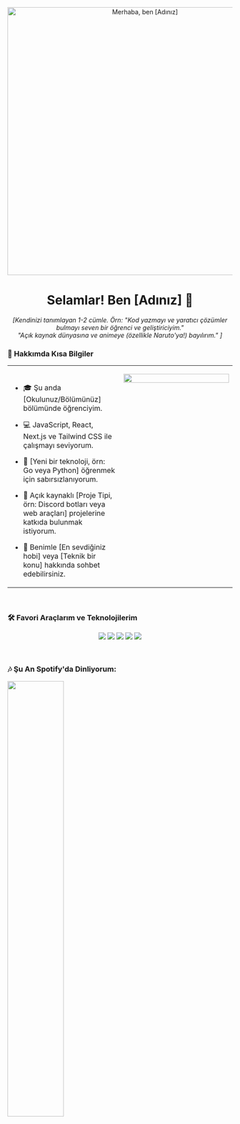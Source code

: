 <p align="center">
  <img src="[BAŞLIK_GIF_VEYA_BANNER_URL'niz]" alt="Merhaba, ben [Adınız]" width="600"/>
</p>

<h1 align="center">
  Selamlar! Ben [Adınız] 👋
</h1>
<p align="center">
  <em>
    [Kendinizi tanımlayan 1-2 cümle. Örn: "Kod yazmayı ve yaratıcı çözümler bulmayı seven bir öğrenci ve geliştiriciyim."
    <br>
    "Açık kaynak dünyasına ve animeye (özellikle Naruto'ya!) bayılırım."
    ]
  </em>
</p>


### 🌟 Hakkımda Kısa Bilgiler

<table align="center" width="80%">
  <tr>
    <td valign="top" width="50%">
      <br>
      
- 🎓 Şu anda [Okulunuz/Bölümünüz] bölümünde öğrenciyim.
- 💻 JavaScript, React, Next.js ve Tailwind CSS ile çalışmayı seviyorum.
- 🌱 [Yeni bir teknoloji, örn: Go veya Python] öğrenmek için sabırsızlanıyorum.
- 🤝 Açık kaynaklı [Proje Tipi, örn: Discord botları veya web araçları] projelerine katkıda bulunmak istiyorum.
- 💬 Benimle [En sevdiğiniz hobi] veya [Teknik bir konu] hakkında sohbet edebilirsiniz.
      
    </td>
    <td valign="top" width="50%">
      <p align="center">
        <img src="https://media.tenor.com/2ITHaiXAjNcAAAAi/gif" width="100%" />
      </p>
    </td>
  </tr>
</table>

<br>

### 🛠️ Favori Araçlarım ve Teknolojilerim

<p align="center">
  <a href="[Link]"><img src="https://img.shields.io/badge/Next.js-000000?style=for-the-badge&logo=nextdotjs&logoColor=white"></a>
  <a href="[Link]"><img src="https://img.shields.io/badge/Tailwind_CSS-38B2AC?style=for-the-badge&logo=tailwind-css&logoColor=white"></a>
  <a href="[Link]"><img src="https://img.shields.io/badge/VS_Code-007ACC?style=for-the-badge&logo=visual-studio-code&logoColor=white"></a>
  <a href="[Link]"><img src="https://img.shields.io/badge/Figma-F24E1E?style=for-the-badge&logo=figma&logoColor=white"></a>
  <a href="[Link]"><img src="https://img.shields.io/badge/Spotify-1ED760?style=for-the-badge&logo=spotify&logoColor=white"></a>
</p>

<br>

<p align="center">
  
###  🎶 Şu An Spotify'da Dinliyorum:

  <a href="https://github.com/luluwux/Spotify-Github-Profile">
    <img width="50%" align="left" src="https://spotify-github-profile.onrender.com/card?uid=31lmzhpy2migtudcggvvnrrth73y&theme=elite&logo=false"/>
  </a>
  
  <br>
  
